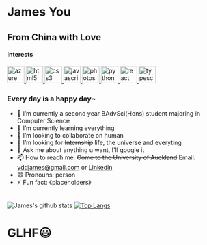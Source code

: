 # James You
## From China with Love
#### Interests
<link rel="stylesheet" href="https://cdn.jsdelivr.net/gh/devicons/devicon@v2.8.0/devicon.min.css">

<p align="left">
    <a target="_blank" href="https://dev.azure.com/msa-devops-2020-james/msa-devops-2020-james">
        <img src="https://www.vectorlogo.zone/logos/microsoft_azure/microsoft_azure-icon.svg" alt="azure" width="40" height="40"/>
    </a>
    <a target="_blank" href="https://github.com/jameszu/First-netlify">
        <img src="https://www.vectorlogo.zone/logos/w3_html5/w3_html5-icon.svg" alt="html5" width="40" height="40"/>
    </a>
    <a target="_blank" href="https://github.com/jameszu/First-netlify">
        <img src="https://cdn4.iconfinder.com/data/icons/social-media-logos-6/512/121-css3-512.png" alt="css3" width="40" height="40"/>
    </a> 
    <a target="_blank" href="https://github.com/jameszu/First-netlify">
        <img src="https://miro.medium.com/max/720/1*LjR0UrFB2a__5h1DWqzstA.png" alt="javascript" width="40" height="40"/>
    </a>
    <a target="_blank" href="https://www.adobe.com/nz/products/photoshop.html">
        <img src="https://www.photoshop.com/images/apps/photoshop.png" alt="photoshop" width="40" height="40"/>
    </a>
    <a target="_blank" href="https://github.com/jameszu/leetcode-time">
        <img src="https://upload.wikimedia.org/wikipedia/commons/thumb/c/c3/Python-logo-notext.svg/768px-Python-logo-notext.svg.png" alt="python" width="40" height="40"/> 
    </a>
    <a target="_blank" href="https://github.com/jameszu/msa-devops-2020">
        <img src="https://cdn.auth0.com/blog/react-js/react.png" alt="react" width="40" height="40"/>
    </a>
    <a target="_blank" href="https://github.com/jameszu/msa-devops-2020">
        <img src="https://upload.wikimedia.org/wikipedia/commons/thumb/4/4c/Typescript_logo_2020.svg/1200px-Typescript_logo_2020.svg.png" alt="typescript" width="40" height="40"/>
    </a>
</p>


<!--
**jameszu/jameszu** is a ✨ _special_ ✨ repository because its `README.md` (this file) appears on your GitHub profile.
-->

### **Every day is a happy day~**
- 🔭 I’m currently a second year BAdvSci(Hons) student majoring in Computer Science
- 🌱 I’m currently learning everything
- 👯 I’m looking to collaborate on human
- 🤔 I’m looking for ~~Internship~~ life, the universe and everyting 
- 💬 Ask me about anything u want, I'll google it
- 📫 How to reach me: ~~Come to the University of Auckland~~ Email: yddjames@gmail.com or [Linkedin](https://www.linkedin.com/in/jams-you/)
- 😄 Pronouns: person
- ⚡ Fun fact: 《placeholders》
<br><br>

![James's github stats](https://github-readme-stats.vercel.app/api?username=jameszu&title_color=85b4ff&icon_color=85b4ff&show_icons=true&count_private=true)
[![Top Langs](https://github-readme-stats.vercel.app/api/top-langs/?username=jameszu&layout=compact&title_color=85b4ff)](https://github.com/anuraghazra/github-readme-stats)

# GLHF😃







